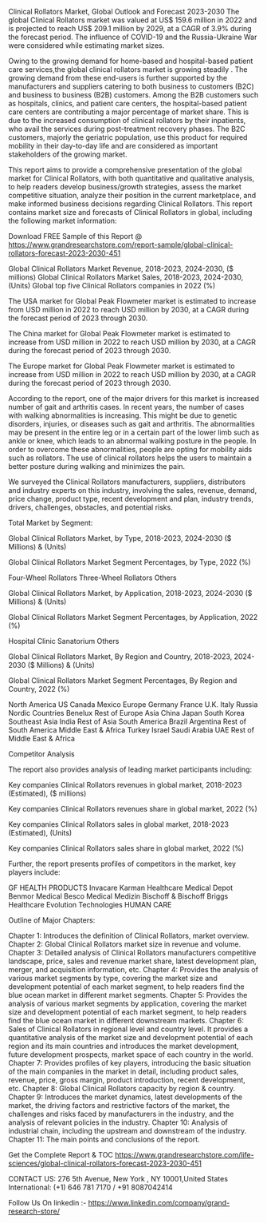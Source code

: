 Clinical Rollators Market, Global Outlook and Forecast 2023-2030
The global Clinical Rollators market was valued at US$ 159.6 million in 2022 and is projected to reach US$ 209.1 million by 2029, at a CAGR of 3.9% during the forecast period. The influence of COVID-19 and the Russia-Ukraine War were considered while estimating market sizes.

Owing to the growing demand for home-based and hospital-based patient care services,the global clinical rollators market is growing steadily . The growing demand from these end-users is further supported by the manufacturers and suppliers catering to both business to customers (B2C) and business to business (B2B) customers. Among the B2B customers such as hospitals, clinics, and patient care centers, the hospital-based patient care centers are contributing a major percentage of market share. This is due to the increased consumption of clinical rollators by their inpatients, who avail the services during post-treatment recovery phases. The B2C customers, majorly the geriatric population, use this product for required mobility in their day-to-day life and are considered as important stakeholders of the growing market.

This report aims to provide a comprehensive presentation of the global market for Clinical Rollators, with both quantitative and qualitative analysis, to help readers develop business/growth strategies, assess the market competitive situation, analyze their position in the current marketplace, and make informed business decisions regarding Clinical Rollators. This report contains market size and forecasts of Clinical Rollators in global, including the following market information:

Download FREE Sample of this Report @ https://www.grandresearchstore.com/report-sample/global-clinical-rollators-forecast-2023-2030-451

Global Clinical Rollators Market Revenue, 2018-2023, 2024-2030, ($ millions)
Global Clinical Rollators Market Sales, 2018-2023, 2024-2030, (Units)
Global top five Clinical Rollators companies in 2022 (%)

The USA market for Global Peak Flowmeter market is estimated to increase from USD million in 2022 to reach USD million by 2030, at a CAGR during the forecast period of 2023 through 2030.

The China market for Global Peak Flowmeter market is estimated to increase from USD million in 2022 to reach USD million by 2030, at a CAGR during the forecast period of 2023 through 2030.

The Europe market for Global Peak Flowmeter market is estimated to increase from USD million in 2022 to reach USD million by 2030, at a CAGR during the forecast period of 2023 through 2030.

According to the report, one of the major drivers for this market is increased number of gait and arthritis cases. In recent years, the number of cases with walking abnormalities is increasing. This might be due to genetic disorders, injuries, or diseases such as gait and arthritis. The abnormalities may be present in the entire leg or in a certain part of the lower limb such as ankle or knee, which leads to an abnormal walking posture in the people. In order to overcome these abnormalities, people are opting for mobility aids such as rollators. The use of clinical rollators helps the users to maintain a better posture during walking and minimizes the pain.

We surveyed the Clinical Rollators manufacturers, suppliers, distributors and industry experts on this industry, involving the sales, revenue, demand, price change, product type, recent development and plan, industry trends, drivers, challenges, obstacles, and potential risks.

Total Market by Segment:

Global Clinical Rollators Market, by Type, 2018-2023, 2024-2030 ($ Millions) & (Units)

Global Clinical Rollators Market Segment Percentages, by Type, 2022 (%)

Four-Wheel Rollators
Three-Wheel Rollators
Others

Global Clinical Rollators Market, by Application, 2018-2023, 2024-2030 ($ Millions) & (Units)

Global Clinical Rollators Market Segment Percentages, by Application, 2022 (%)

Hospital
Clinic
Sanatorium
Others

Global Clinical Rollators Market, By Region and Country, 2018-2023, 2024-2030 ($ Millions) & (Units)

Global Clinical Rollators Market Segment Percentages, By Region and Country, 2022 (%)

North America
US
Canada
Mexico
Europe
Germany
France
U.K.
Italy
Russia
Nordic Countries
Benelux
Rest of Europe
Asia
China
Japan
South Korea
Southeast Asia
India
Rest of Asia
South America
Brazil
Argentina
Rest of South America
Middle East & Africa
Turkey
Israel
Saudi Arabia
UAE
Rest of Middle East & Africa

Competitor Analysis

The report also provides analysis of leading market participants including:

Key companies Clinical Rollators revenues in global market, 2018-2023 (Estimated), ($ millions)

Key companies Clinical Rollators revenues share in global market, 2022 (%)

Key companies Clinical Rollators sales in global market, 2018-2023 (Estimated), (Units)

Key companies Clinical Rollators sales share in global market, 2022 (%)

Further, the report presents profiles of competitors in the market, key players include:

GF HEALTH PRODUCTS
Invacare
Karman Healthcare
Medical Depot
Benmor Medical
Besco Medical Medizin
Bischoff & Bischoff
Briggs Healthcare
Evolution Technologies
HUMAN CARE

Outline of Major Chapters:

Chapter 1: Introduces the definition of Clinical Rollators, market overview.
Chapter 2: Global Clinical Rollators market size in revenue and volume.
Chapter 3: Detailed analysis of Clinical Rollators manufacturers competitive landscape, price, sales and revenue market share, latest development plan, merger, and acquisition information, etc.
Chapter 4: Provides the analysis of various market segments by type, covering the market size and development potential of each market segment, to help readers find the blue ocean market in different market segments.
Chapter 5: Provides the analysis of various market segments by application, covering the market size and development potential of each market segment, to help readers find the blue ocean market in different downstream markets.
Chapter 6: Sales of Clinical Rollators in regional level and country level. It provides a quantitative analysis of the market size and development potential of each region and its main countries and introduces the market development, future development prospects, market space of each country in the world.
Chapter 7: Provides profiles of key players, introducing the basic situation of the main companies in the market in detail, including product sales, revenue, price, gross margin, product introduction, recent development, etc.
Chapter 8: Global Clinical Rollators capacity by region & country.
Chapter 9: Introduces the market dynamics, latest developments of the market, the driving factors and restrictive factors of the market, the challenges and risks faced by manufacturers in the industry, and the analysis of relevant policies in the industry.
Chapter 10: Analysis of industrial chain, including the upstream and downstream of the industry.
Chapter 11: The main points and conclusions of the report.

Get the Complete Report & TOC https://www.grandresearchstore.com/life-sciences/global-clinical-rollators-forecast-2023-2030-451

CONTACT US:
276 5th Avenue, New York , NY 10001,United States
International: (+1) 646 781 7170 / +91 8087042414

Follow Us On linkedin :- https://www.linkedin.com/company/grand-research-store/
